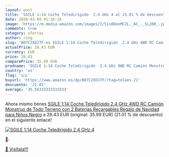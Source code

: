 ```yaml
---
layout: post
title: 'SGILE 1:14 Coche Teledirigido  2.4 GHz 4 al 21.01 % de descuento'
date: 2020-03-09 01:16:16
image: 'https://m.media-amazon.com/images/I/51s0DenMCZL._AC_._SL200_.jpg'
comments: true
category: ofertas
author: ring
slug: 'B07C2XDJ7F-es SGILE 1:14 Coche Teledirigido  2.4 GHz 4WD RC Camión Monstruo de Todo Terreno  con 2 Baterías Recargables  Regalo de Navidad para Niños  Negro'
actualPrice: 28.43 EUR
currency: EUR
price: 28.43
comparePrice: 35.99 EUR
prodname: 'SGILE 1:14 Coche Teledirigido  2.4 GHz 4WD RC Camión Monstruo de Todo Terreno  con 2 Baterías Recargables  Regalo de Navidad para Niños  Negro'
country: 'es'
flag: '🇪🇸'
buyurl: 'https://www.amazon.es/dp/B07C2XDJ7F/?tag=tolees-21'
descuento: '21.01'
average: '35.56333333333333'
---
```


Ahora mismo tienes [SGILE 1:14 Coche Teledirigido  2.4 GHz 4WD RC Camión Monstruo de Todo Terreno  con 2 Baterías Recargables  Regalo de Navidad para Niños  Negro](https://www.amazon.es/dp/B07C2XDJ7F/?tag=tolees-21) a 28.43 EUR (original: 35.99 EUR) (21.01 %  de descuento) en el siguiente enlace!

[![SGILE 1:14 Coche Teledirigido  2.4 GHz 4](https://m.media-amazon.com/images/I/51s0DenMCZL._AC_._SL200_.jpg)](https://www.amazon.es/dp/B07C2XDJ7F/?tag=tolees-21)

🔎:


[🛒 Visítala!!!](https://www.amazon.es/dp/B07C2XDJ7F/?tag=tolees-21)

